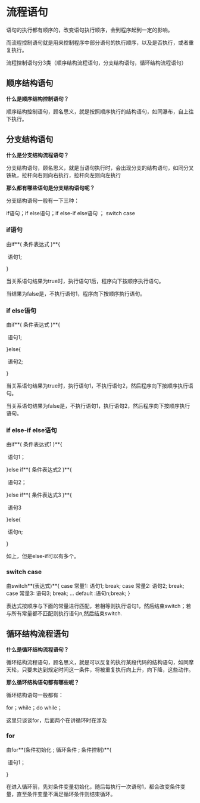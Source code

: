 # 流程语句



语句的执行都有顺序的，改变语句执行顺序，会到程序起到一定的影响。

而流程控制语句就是用来控制程序中部分语句的执行顺序，以及是否执行，或者重复执行。

流程控制语句分3类（顺序结构流程语句，分支结构语句，循环结构流程语句）



## 顺序结构语句

**什么是顺序结构控制语句？**

顺序结构控制语句，顾名思义，就是按照顺序执行的结构语句，如同瀑布，自上往下执行。



## 分支结构语句

**什么是分支结构流程语句？**

分支结构语句，顾名思义，就是当语句执行时，会出现分支的结构语句，如同分叉铁轨，拉杆向右则向右执行，拉杆向左则向左执行

**那么都有哪些语句是分支结构语句呢？**

分支结构语句一般有一下三种：

if语句；if else语句；if else-if else语句  ； switch case



### if语句

由if**( 条件表达式 )**{

​               语句1;

}

当关系语句结果为true时，执行语句1后，程序向下按顺序执行语句。

当结果为false是，不执行语句1，程序向下按顺序执行语句。



### if else语句

由if**( 条件表达式 )**{

​       语句1;

}else{

​        语句2;

} 

当关系语句结果为true时，执行语句1，不执行语句2，然后程序向下按顺序执行语句。

当关系语句结果为false是，不执行语句1，执行语句2，然后程序向下按顺序执行语句。

### if else-if else语句

由if**( 条件表达式1 )**{

​           语句1；

}else if**( 条件表达式2 )**{

​           语句2；

}else if**( 条件表达式3 )**{

​           语句3

}else{

​           语句n;

}

如上，但是else-if可以有多个。

### switch case



由switch**(表达式)**{
              case 常量1: 语句1; break;
              case 常量2: 语句2; break;
              case 常量3: 语句3; break;
              ...
              default :语句n;break;
}



表达式按顺序与下面的常量进行匹配，若相等则执行语句1，然后结束switch；若与所有常量都不匹配则执行语句n,然后结束switch.



## 循环结构流程语句



**什么是循环结构流程语句？**

循环结构流程语句，顾名思义，就是可以反复的执行某段代码的结构语句，如同摩天轮，只要未达到规定时间这一条件，将被重复执行向上升，向下降，这些动作。



**那么循环结构语句都有哪些呢？**

循环结构语句一般都有：

for；while；do while；

这里只谈谈for，后面两个在讲循环时在涉及

### for

由for**(条件初始化 ; 循环条件 ; 条件控制)**{

​         语句1；

}

在进入循环前，先对条件变量初始化，随后每执行一次语句1，都会改变条件变量，直至条件变量不满足循环条件则结束循环。





